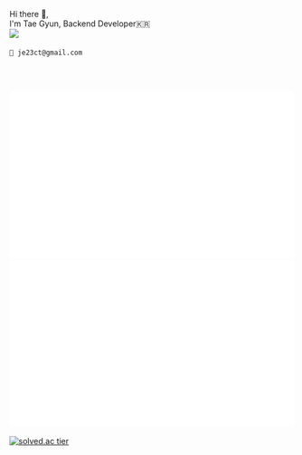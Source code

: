 Hi there 👋,  
I'm Tae Gyun, Backend Developer🇰🇷
<br>
<a href="https://www.instagram.com/tg.kim/"><img src="https://img.shields.io/badge/Instagram-E4405F?style=flat-square&logo=Instagram&logoColor=white"/></a>
<br>

~~~
💌 je23ct@gmail.com
~~~

<br>
<br>


<img src="https://raw.githubusercontent.com/t-g-kim/github-stats/ba577d27dc4cedcf123418f447b68717fcc2fcaf/generated/languages.svg"><img src="https://raw.githubusercontent.com/t-g-kim/github-stats/ba577d27dc4cedcf123418f447b68717fcc2fcaf/generated/overview.svg">

[![solved.ac tier](http://mazassumnida.wtf/api/generate_badge?boj=je2ct)](https://solved.ac/je2ct)
